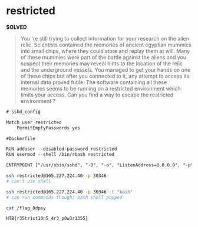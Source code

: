# restricted

**SOLVED**

> You 're still trying to collect information for your research on the alien relic. 
> Scientists contained the memories of ancient egyptian mummies into small chips, where they could store and replay them at will. 
> Many of these mummies were part of the battle against the aliens and you suspect their memories may reveal hints to the location of the relic and the underground vessels. 
> You managed to get your hands on one of these chips but after you connected to it, any attempt to access its internal data proved futile. 
> The software containing all these memories seems to be running on a restricted environment which limits your access. 
> Can you find a way to escape the restricted environment ?

```txt
# sshd_config

Match user restricted
    PermitEmptyPasswords yes
```

```txt
#Dockerfile

RUN adduser --disabled-password restricted
RUN usermod --shell /bin/rbash restricted

ENTRYPOINT ["/usr/sbin/sshd", "-D", "-o", "ListenAddress=0.0.0.0", "-p", "1337"]
```

```sh
ssh restricted@165.227.224.40 -p 30346
# can't use shell

ssh restricted@165.227.224.40 -p 30346 -t "bash"
# can run commands though; bash shell popped

cat /flag_8dpsy
```

`HTB{r35tr1ct10n5_4r3_p0w3r1355}`